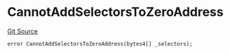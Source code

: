 # CannotAddSelectorsToZeroAddress
[Git Source](https://github.com/thrackle-io/tron/blob/06e770e8df9f2623305edd5cd2be197d5544e702/src/protocol/economic/ruleProcessor/RuleProcessorDiamondLib.sol)


```solidity
error CannotAddSelectorsToZeroAddress(bytes4[] _selectors);
```

